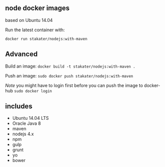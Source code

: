 ## node docker images

based on Ubuntu 14.04

Run the latest container with:

`docker run stakater/nodejs:with-maven`

## Advanced

Build an image:
`docker build -t stakater/nodejs:with-maven .`

Push an image:
`sudo docker push stakater/nodejs:with-maven`

_Note_ you might have to login first before you can push the image to docker-hub `sudo docker login`

## includes

* Ubuntu 14.04 LTS
* Oracle Java 8
* maven
* nodejs 4.x
* npm
* gulp
* grunt
* yo
* bower